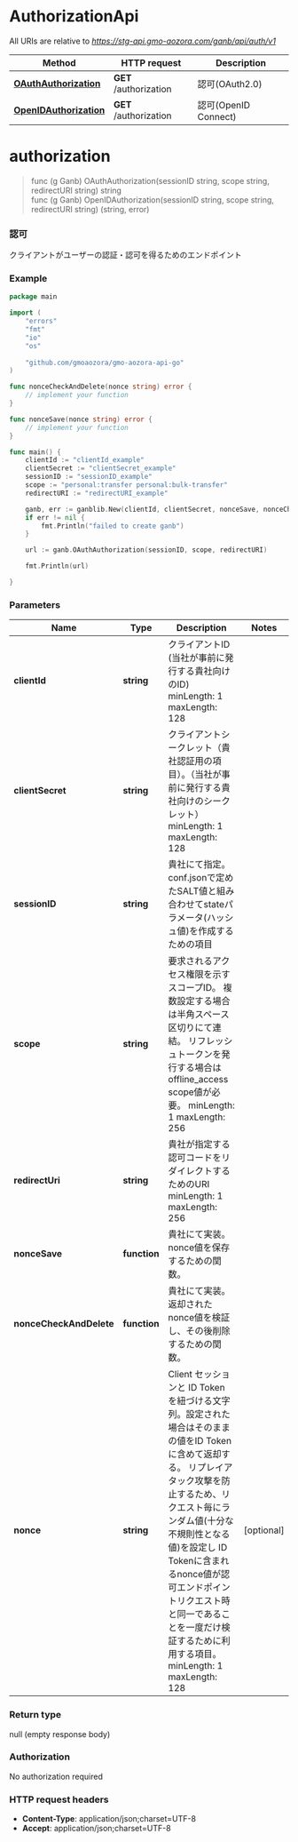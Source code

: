 # AuthorizationApi

All URIs are relative to *https://stg-api.gmo-aozora.com/ganb/api/auth/v1*

Method | HTTP request | Description
------------- | ------------- | -------------
[**OAuthAuthorization**](AuthorizationApi.md#authorization) | **GET** /authorization | 認可(OAuth2.0)
[**OpenIDAuthorization**](AuthorizationApi.md#authorization) | **GET** /authorization | 認可(OpenID Connect)

# **authorization**
> func (g Ganb) OAuthAuthorization(sessionID string, scope string, redirectURI string) string\
> func (g Ganb) OpenIDAuthorization(sessionID string, scope string, redirectURI string) (string, error)

### 認可

クライアントがユーザーの認証・認可を得るためのエンドポイント

### Example
```go
package main

import (
    "errors"
    "fmt"
    "io"
    "os"
    
    "github.com/gmoaozora/gmo-aozora-api-go"
)

func nonceCheckAndDelete(nonce string) error {
    // implement your function
}

func nonceSave(nonce string) error {
    // implement your function
}

func main() {
    clientId := "clientId_example"
    clientSecret := "clientSecret_example"
    sessionID := "sessionID_example"
    scope := "personal:transfer personal:bulk-transfer"
    redirectURI := "redirectURI_example"

    ganb, err := ganblib.New(clientId, clientSecret, nonceSave, nonceCheckAndDelete)
    if err != nil {
        fmt.Println("failed to create ganb")
    }

    url := ganb.OAuthAuthorization(sessionID, scope, redirectURI)

    fmt.Println(url)

}
```

### Parameters

Name | Type | Description  | Notes
------------- | ------------- | ------------- | -------------
 **clientId** | **string**| クライアントID (当社が事前に発行する貴社向けのID)  minLength: 1 maxLength: 128  |
 **clientSecret** | **string**| クライアントシークレット（貴社認証用の項目）。（当社が事前に発行する貴社向けのシークレット）  minLength: 1 maxLength: 128  |
 **sessionID** | **string** | 貴社にて指定。conf.jsonで定めたSALT値と組み合わせてstateパラメータ(ハッシュ値)を作成するための項目 |
 **scope** | **string**| 要求されるアクセス権限を示すスコープID。 複数設定する場合は半角スペース区切りにて連結。 リフレッシュトークンを発行する場合は offline_access scope値が必要。  minLength: 1 maxLength: 256  |
 **redirectUri** | **string**| 貴社が指定する認可コードをリダイレクトするためのURI  minLength: 1 maxLength: 256  |
 **nonceSave** | **function** | 貴社にて実装。nonce値を保存するための関数。 |
 **nonceCheckAndDelete** | **function** | 貴社にて実装。返却されたnonce値を検証し、その後削除するための関数。 | 
 **nonce** | **string**| Client セッションと ID Token を紐づける文字列。設定された場合はそのままの値をID Tokenに含めて返却する。 リプレイアタック攻撃を防止するため、リクエスト毎にランダム値(十分な不規則性となる値)を設定し ID Tokenに含まれるnonce値が認可エンドポイントリクエスト時と同一であることを一度だけ検証するために利用する項目。  minLength: 1 maxLength: 128  | [optional]

### Return type

null (empty response body)

### Authorization

No authorization required

### HTTP request headers

 - **Content-Type**: application/json;charset=UTF-8
 - **Accept**: application/json;charset=UTF-8
